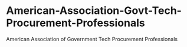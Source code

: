 # American-Association-Govt-Tech-Procurement-Professionals
American Association of Government Tech Procurement Professionals
